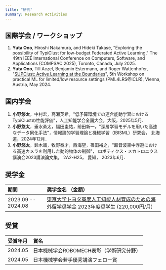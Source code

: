```yaml
---
title: "研究"
summary: Research Activities
---
```


## 国際学会 / ワークショップ
1. **Yuta Ono**, Hiroshi Nakamura, and Hideki Takase, "Exploring the possibility of TypiClust for low-budget Federated Active Learning," The 49th IEEE International Conference on Computers, Software, and Applications (COMPSAC 2025), Toronto, Canada, July 2025.
1. **Yuta Ono**, Till Aczel, Benjamin Estermann, and Roger Wattenhofer, "[SUPClust: Active Learning at the Boundaries](https://arxiv.org/abs/2403.03741)", 5th Workshop on practical ML for limited/low resource settings (PML4LRS@ICLR), Vienna, Austria, May 2024.

## 国内学会
1. **小野悠太**，中村宏，高瀬英希，"低予算環境での連合能動学習におけるTypiClustの性能評価"，人工知能学会全国大会，大阪，2025年5月.
2. **小野悠太**，垂水勇太，福田圭祐，前田新一，"深層学習モデルを用いた高速なデータ同化手法"，情報論的学習理論と機械学習（IBISML）研究会， 北海道，2024年12月．
3. **小野悠太**，鈴木颯，牧野泰才，西海望，篠田裕之，"超音波空中浮遊における高速カメラを利用した動的物体の制御"， ロボティクス・メカトロニクス講演会2023講演論文集， 2A2-H25， 愛知， 2023年6月．



## 奨学金

| 期間               | 奨学金名 （金額）                                                                                          |
| :----------------- | :------------------------------------------------------------------------------------------------------- |
| 2023.09 -- 2024.08 | [東京大学トヨタ高度人工知能人材育成のための海外留学奨学金](https://www.u-tokyo.ac.jp/adm/go-global/ja/scholarship-list-toyota.html) 2023年度奨学生 (220,000円/月) |


## 受賞

| 受賞年月 | 賞名 |
| :------ | :--- |
| 2024.05 | 日本機械学会ROBOMECH表彰（学術研究分野） |
| 2024.05 | 日本機械学会若手優秀講演フェロー賞 |
